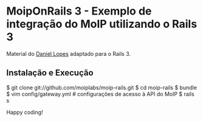 MoipOnRails 3 - Exemplo de integração do MoIP utilizando o Rails 3
===================================================================

Material do [Daniel Lopes](http://github.com/danielvlopes/) adaptado para o Rails 3.

Instalação e Execução
----------------------


  $ git clone git://github.com/moiplabs/moip-rails.git
  $ cd moip-rails
  $ bundle
  $ vim config/gateway.yml # configurações de acesso à API do MoIP
  $ rails s


Happy coding!
